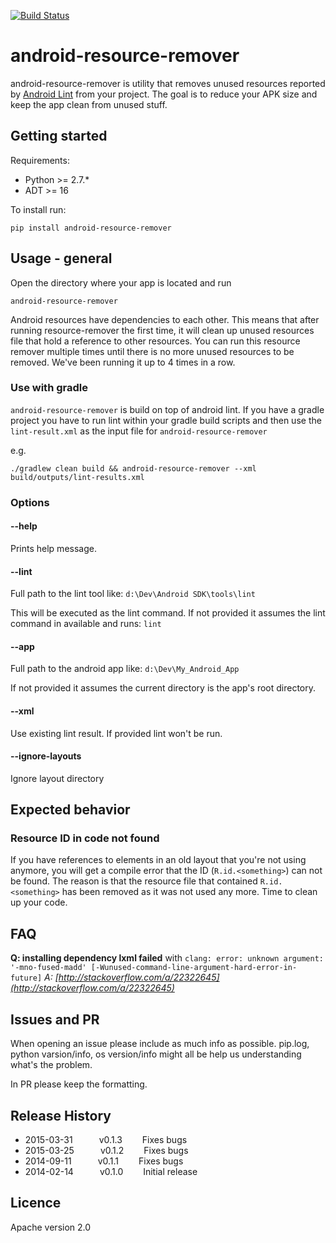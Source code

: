 [![Build Status](https://travis-ci.org/KeepSafe/android-resource-remover.svg?branch=master)](https://travis-ci.org/KeepSafe/android-resource-remover)

android-resource-remover
========================

android-resource-remover is utility that removes unused resources reported by [Android Lint](http://developer.android.com/tools/help/lint.html) from your project. The goal is to reduce your APK size and keep the app clean from unused stuff.


## Getting started
Requirements:

* Python >= 2.7.*
* ADT >= 16

To install run:

    pip install android-resource-remover

## Usage - general
Open the directory where your app is located and run

```
android-resource-remover
```

Android resources have dependencies to each other. This means that after running resource-remover the first time, it will clean up unused resources file that hold a reference to other resources. You can run this resource remover multiple times until there is no more unused resources to be removed. We've been running it up to 4 times in a row.


### Use with gradle
`android-resource-remover` is build on top of android lint. If you have a gradle project you have to run lint within your gradle build scripts and then use the `lint-result.xml` as the input file for `android-resource-remover`

e.g.

    ./gradlew clean build && android-resource-remover --xml build/outputs/lint-results.xml


### Options

#### --help
Prints help message.

#### --lint
Full path to the lint tool like: `d:\Dev\Android SDK\tools\lint`

This will be executed as the lint command. If not provided it assumes the lint command in available and runs: `lint`

#### --app
Full path to the android app like: `d:\Dev\My_Android_App`

If not provided it assumes the current directory is the app's root directory.

#### --xml

Use existing lint result. If provided lint won't be run.

#### --ignore-layouts

Ignore layout directory

## Expected behavior
### Resource ID in code not found

If you have references to elements in an old layout that you're not using anymore, you will get a compile error that the ID (`R.id.<something>`) can not be found. The reason is that the resource file that contained `R.id.<something>` has been removed as it was not used any more. Time to clean up your code.

## FAQ

**Q:  installing dependency lxml failed** with `clang: error: unknown argument: '-mno-fused-madd' [-Wunused-command-line-argument-hard-error-in-future]`
*A: [http://stackoverflow.com/a/22322645](http://stackoverflow.com/a/22322645)*

## Issues and PR

When opening an issue please include as much info as possible. pip.log, python varsion/info, os version/info might all be help us understanding what's the problem.

In PR please keep the formatting.

## Release History
* 2015-03-31   v0.1.3   Fixes bugs
* 2015-03-25   v0.1.2   Fixes bugs
* 2014-09-11   v0.1.1   Fixes bugs
* 2014-02-14   v0.1.0   Initial release

## Licence
Apache version 2.0
